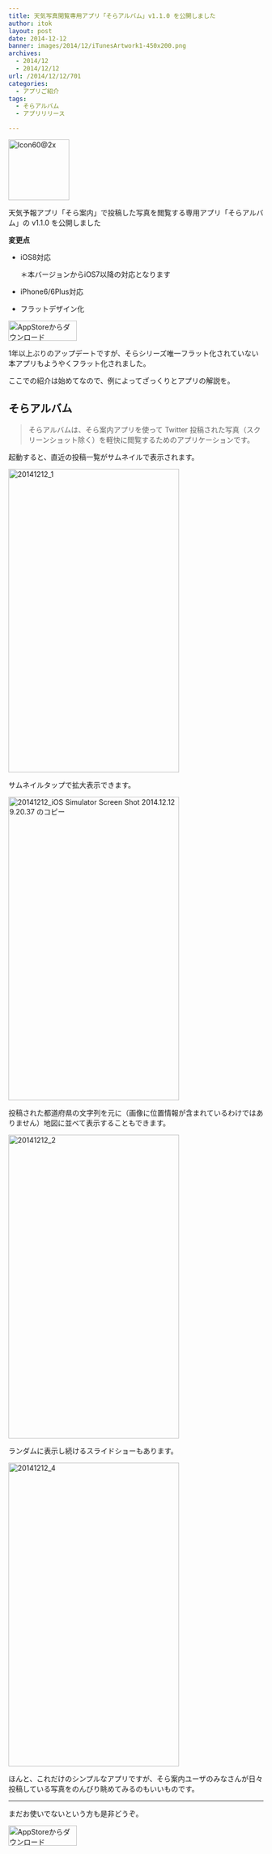 ```yaml
---
title: 天気写真閲覧専用アプリ「そらアルバム」v1.1.0 を公開しました
author: itok
layout: post
date: 2014-12-12
banner: images/2014/12/iTunesArtwork1-450x200.png
archives:
  - 2014/12
  - 2014/12/12
url: /2014/12/12/701
categories:
  - アプリご紹介
tags:
  - そらアルバム
  - アプリリリース

---
```

<a href="https://itunes.apple.com/jp/app/id658139582" target="_blank"><img src="/images/2014/12/2b24d9a0abccbdd84364b466cc9680e3.png" alt="Icon60@2x" width="120" height="120" class="alignnone size-full wp-image-702" /></a>

天気予報アプリ「そら案内」で投稿した写真を閲覧する専用アプリ「そらアルバム」の v1.1.0 を公開しました

**変更点**

  * iOS8対応
  
    ＊本バージョンからiOS7以降の対応となります
  * iPhone6/6Plus対応
  * フラットデザイン化

<a href="https://itunes.apple.com/jp/app/id658139582" target="_blank"><img src="/images/2014/04/Download_on_the_App_Store_Badge_JP_135x40_1004.png" alt="AppStoreからダウンロード" width="135" height="40" class="alignnone size-full wp-image-58" /></a>

1年以上ぶりのアップデートですが、そらシリーズ唯一フラット化されていない本アプリもようやくフラット化されました。

ここでの紹介は始めてなので、例によってざっくりとアプリの解説を。

## そらアルバム

> そらアルバムは、そら案内アプリを使って Twitter 投稿された写真（スクリーンショット除く）を軽快に閲覧するためのアプリケーションです。 

起動すると、直近の投稿一覧がサムネイルで表示されます。

[<img src="/images/2014/12/20141212_1.png" alt="20141212_1" width="337" height="600" class="alignnone size-full wp-image-704" />](/images/2014/12/20141212_1.png)

サムネイルタップで拡大表示できます。

[<img src="/images/2014/12/8686462e14c223b70eb82312a91d0988.png" alt="20141212_iOS Simulator Screen Shot 2014.12.12 9.20.37 のコピー" width="337" height="600" class="alignnone size-full wp-image-705" />](/images/2014/12/8686462e14c223b70eb82312a91d0988.png)

投稿された都道府県の文字列を元に（画像に位置情報が含まれているわけではありません）地図に並べて表示することもできます。

[<img src="/images/2014/12/20141212_2.png" alt="20141212_2" width="337" height="600" class="alignnone size-full wp-image-706" />](/images/2014/12/20141212_2.png)

ランダムに表示し続けるスライドショーもあります。

[<img src="/images/2014/12/20141212_4.png" alt="20141212_4" width="337" height="600" class="alignnone size-full wp-image-707" />](/images/2014/12/20141212_4.png)

ほんと、これだけのシンプルなアプリですが、そら案内ユーザのみなさんが日々投稿している写真をのんびり眺めてみるのもいいものです。

* * *

まだお使いでないという方も是非どうぞ。

<a href="https://itunes.apple.com/jp/app/id658139582" target="_blank"><img src="/images/2014/04/Download_on_the_App_Store_Badge_JP_135x40_1004.png" alt="AppStoreからダウンロード" width="135" height="40" class="alignnone size-full wp-image-58" /></a>